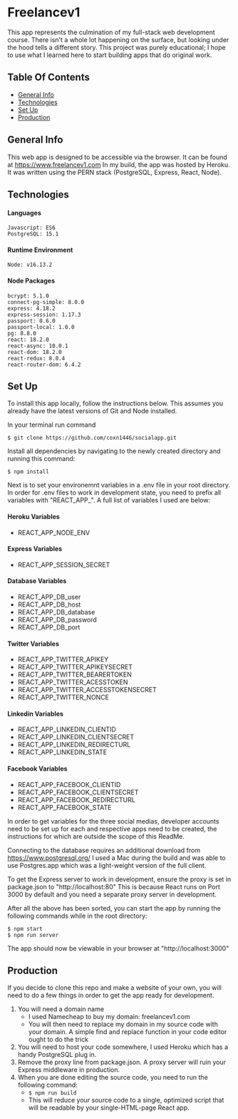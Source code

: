 # Freelancev1
This app represents the culmination of my full-stack web development course. There isn't a whole lot happening on the surface, but looking under the hood tells a different story. This project was purely educational; I hope to use what I learned here to start building apps that do original work.

## Table Of Contents
* [General Info](#general-info)
* [Technologies](#technologies)
* [Set Up](#set-up)
* [Production](#production)

## General Info
This web app is designed to be accessible via the browser. It can be found at https://www.freelancev1.com In my build, the app was hosted by Heroku. It was written using the PERN stack (PostgreSQL, Express, React, Node).

## Technologies

#### Languages
    Javascript: ES6
    PostgreSQL: 15.1

#### Runtime Environment
    Node: v16.13.2

#### Node Packages
    bcrypt: 5.1.0
    connect-pg-simple: 8.0.0
    express: 4.18.2
    express-session: 1.17.3
    passport: 0.6.0
    passport-local: 1.0.0
    pg: 8.8.0
    react: 18.2.0
    react-async: 10.0.1
    react-dom: 18.2.0
    react-redux: 8.0.4
    react-router-dom: 6.4.2

## Set Up

To install this app locally, follow the instructions below. This assumes you already have the latest versions of Git and Node installed.

In your terminal run command

`$ git clone https://github.com/coxn1446/socialapp.git`

Install all dependencies by navigating to the newly created directory and running this command:

`$ npm install`

Next is to set your environemnt variables in a .env file in your root directory. In order for .env files to work in development state, you need to prefix all variables with "REACT_APP_". A full list of variables I used are below:

#### Heroku Variables
* REACT_APP_NODE_ENV

#### Express Variables
* REACT_APP_SESSION_SECRET

#### Database Variables
* REACT_APP_DB_user
* REACT_APP_DB_host
* REACT_APP_DB_database
* REACT_APP_DB_password
* REACT_APP_DB_port

#### Twitter Variables
* REACT_APP_TWITTER_APIKEY
* REACT_APP_TWITTER_APIKEYSECRET
* REACT_APP_TWITTER_BEARERTOKEN
* REACT_APP_TWITTER_ACESSTOKEN
* REACT_APP_TWITTER_ACCESSTOKENSECRET
* REACT_APP_TWITTER_NONCE

#### Linkedin Variables
* REACT_APP_LINKEDIN_CLIENTID
* REACT_APP_LINKEDIN_CLIENTSECRET
* REACT_APP_LINKEDIN_REDIRECTURL
* REACT_APP_LINKEDIN_STATE

#### Facebook Variables
* REACT_APP_FACEBOOK_CLIENTID
* REACT_APP_FACEBOOK_CLIENTSECRET
* REACT_APP_FACEBOOK_REDIRECTURL
* REACT_APP_FACEBOOK_STATE

In order to get variables for the three social medias, developer accounts need to be set up for each and respective apps need to be created, the instructions for which are outside the scope of this ReadMe.

Connecting to the database requires an additional download from https://www.postgresql.org/ I used a Mac during the build and was able to use Postgres.app which was a light-weight version of the full client.

To get the Express server to work in development, ensure the proxy is set in package.json to "http://localhost:80" This is because React runs on Port 3000 by default and you need a separate proxy server in development.

After all the above has been sorted, you can start the app by running the following commands while in the root directory:

```
$ npm start
$ npm run server
```
The app should now be viewable in your browser at "http://localhost:3000"

## Production
If you decide to clone this repo and make a website of your own, you will need to do a few things in order to get the app ready for development.

1. You will need a domain name
    * I used Namecheap to buy my domain: freelancev1.com
    * You will then need to replace my domain in my source code with your domain. A simple find and replace function in your code editor ought to do the trick
2. You will need to host your code somewhere, I used Heroku which has a handy PostgreSQL plug in.
3. Remove the proxy line from package.json. A proxy server will ruin your Express middleware in production.
4. When you are done editing the source code, you need to run the following command:
    * `$ npm run build`
    * This will reduce your source code to a single, optimized script that will be readable by your single-HTML-page React app.
